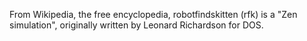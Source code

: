 From Wikipedia, the free encyclopedia, robotfindskitten (rfk) is a "Zen simulation", originally written by Leonard Richardson for DOS.
